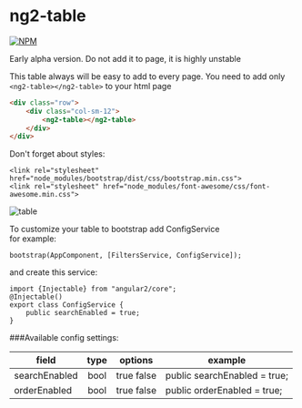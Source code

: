 # ng2-table

[![NPM](https://nodei.co/npm/ng2-easy-table.png)](https://npmjs.org/package/ng2-easy-table)

Early alpha version. Do not add it to page, it is highly unstable


This table always will be easy to add to every page.
You need to add only `<ng2-table></ng2-table>` to your html page
```html
<div class="row">
    <div class="col-sm-12">
        <ng2-table></ng2-table>
    </div>
</div>
```

Don't forget about styles:
```
<link rel="stylesheet" href="node_modules/bootstrap/dist/css/bootstrap.min.css">
<link rel="stylesheet" href="node_modules/font-awesome/css/font-awesome.min.css">
```

![table](http://i.imgur.com/ya2Woj3.png "table")

To customize your table to bootstrap add ConfigService <br>
for example:
```
bootstrap(AppComponent, [FiltersService, ConfigService]);
```
and create this service:
```
import {Injectable} from "angular2/core";
@Injectable()
export class ConfigService {
    public searchEnabled = true;
}
```

###Available config settings:

| field    |      type      |  options | example |
|----------|:--------------:|:--------:|---------|
| searchEnabled | bool | true false | public searchEnabled = true; |
| orderEnabled | bool | true false | public orderEnabled = true; |

